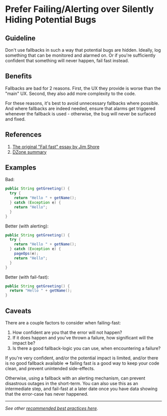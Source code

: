 Prefer Failing/Alerting over Silently Hiding Potential Bugs
======================

Guideline
---------
Don't use fallbacks in such a way that potential bugs are hidden.
Ideally, log something that can be monitored and alarmed on. 
Or if you're sufficiently confident that something will never happen, fail fast instead.

Benefits
---------
Fallbacks are bad for 2 reasons. 
First, the UX they provide is worse than the "main" UX. 
Second, they also add more complexity to the code.

For these reasons, it's best to avoid unnecessary fallbacks where possible. 
And where fallbacks are indeed needed, ensure that alarms get triggered whenever the fallback is used - otherwise, the bug will never be surfaced and fixed.

References
---------
1. [The original "Fail fast" essay by Jim Shore](https://www.martinfowler.com/ieeeSoftware/failFast.pdf)
1. [DZone summary](https://dzone.com/articles/fail-fast-principle-in-software-development)

Examples
---------
Bad:
```java
public String getGreeting() {
  try {
    return "Hello " + getName();
  } catch (Exception e) {
    return "Hello";
  }
}
```

Better (with alerting):
```java
public String getGreeting() {
  try {
    return "Hello " + getName();
  } catch (Exception e) {
    pageOps(e);
    return "Hello";
  }
}
```

Better (with fail-fast):
```java
public String getGreeting() {
  return "Hello " + getName();
}
```

Caveats
---------
There are a couple factors to consider when failing-fast:
1. How confident are you that the error will not happen?
1. If it does happen and you've thrown a failure, how significant will the impact be?
1. Is there a good fallback-logic you can use, when encountering a failure?

If you're very confident, and/or the potential impact is limited, and/or there is no good fallback available => failing fast is a good way to keep your code clean, and prevent unintended side-effects.

Otherwise, using a fallback with an alerting mechanism, can prevent disastrous outages in the short-term. 
You can also use this as an intermediate step, and fail-fast at a later date once you have data showing that the error-case has never happened.

----

*See other [recommended best practices here](https://github.com/RvPr/Awesome-Best-Practices/blob/master/README.md).*